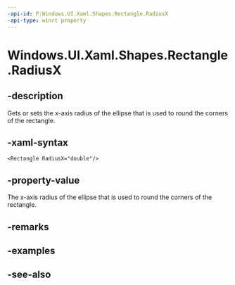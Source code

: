 ```yaml
---
-api-id: P:Windows.UI.Xaml.Shapes.Rectangle.RadiusX
-api-type: winrt property
---
```


<!-- Property syntax
public double RadiusX { get;  set; }
-->

# Windows.UI.Xaml.Shapes.Rectangle.RadiusX

## -description
Gets or sets the x-axis radius of the ellipse that is used to round the corners of the rectangle.



## -xaml-syntax
```xaml
<Rectangle RadiusX="double"/>
```


## -property-value
The x-axis radius of the ellipse that is used to round the corners of the rectangle.

## -remarks

## -examples

## -see-also
